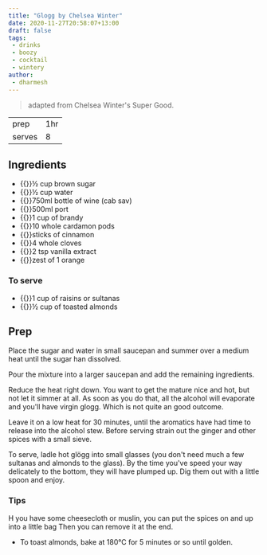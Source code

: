 ```yaml
---
title: "Glogg by Chelsea Winter"
date: 2020-11-27T20:58:07+13:00
draft: false
tags: 
 - drinks
 - boozy
 - cocktail
 - wintery
author:
 - dharmesh
---
```


> adapted from Chelsea Winter's Super Good.

| ||
|-|-|
| prep | 1hr |
| serves | 8 |

## Ingredients

- {{<c>}}½ cup brown sugar
- {{<c>}}½ cup water
- {{<c>}}750ml bottle of wine (cab sav)
- {{<c>}}500ml port
- {{<c>}}1 cup of brandy
- {{<c>}}10 whole cardamon pods
- {{<c>}}sticks of cinnamon 
- {{<c>}}4 whole cloves
- {{<c>}}2 tsp vanilla extract
- {{<c>}}zest of 1 orange

### To serve

- {{<c>}}1 cup of raisins or sultanas
- {{<c>}}½ cup of toasted almonds

## Prep

Place the sugar and water in small saucepan and summer over a medium heat until the sugar han dissolved.

Pour the mixture into a larger saucepan and add the remaining ingredients. 

Reduce the heat right down. You want to get the mature nice and hot, but not let it simmer at all. As soon as you do that, all the alcohol will evaporate and you'll have virgin glogg. Which is not quite an good outcome.

Leave it on a low heat for 30 minutes, until the aromatics have had time to release into the alcohol stew. Before serving strain out the ginger and other spices with a small sieve.

To serve, ladle hot glögg into small glasses (you don't need much a few sultanas and almonds to the glass). By the time you've speed your way delicately to the bottom, they will have plumped up. Dig them out with a little spoon and enjoy.

### Tips

H you have some cheesecloth or muslin, you can put the spices on and up into a little bag Then you can remove it at the end.

* To toast almonds, bake at 180°C for 5 minutes or so until golden.